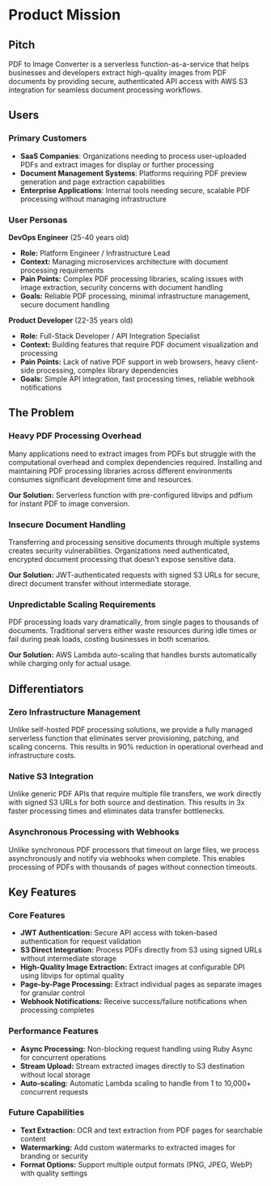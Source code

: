 # Product Mission

## Pitch

PDF to Image Converter is a serverless function-as-a-service that helps businesses and developers extract high-quality images from PDF documents by providing secure, authenticated API access with AWS S3 integration for seamless document processing workflows.

## Users

### Primary Customers

- **SaaS Companies**: Organizations needing to process user-uploaded PDFs and extract images for display or further processing
- **Document Management Systems**: Platforms requiring PDF preview generation and page extraction capabilities
- **Enterprise Applications**: Internal tools needing secure, scalable PDF processing without managing infrastructure

### User Personas

**DevOps Engineer** (25-40 years old)
- **Role:** Platform Engineer / Infrastructure Lead
- **Context:** Managing microservices architecture with document processing requirements
- **Pain Points:** Complex PDF processing libraries, scaling issues with image extraction, security concerns with document handling
- **Goals:** Reliable PDF processing, minimal infrastructure management, secure document handling

**Product Developer** (22-35 years old)
- **Role:** Full-Stack Developer / API Integration Specialist
- **Context:** Building features that require PDF document visualization and processing
- **Pain Points:** Lack of native PDF support in web browsers, heavy client-side processing, complex library dependencies
- **Goals:** Simple API integration, fast processing times, reliable webhook notifications

## The Problem

### Heavy PDF Processing Overhead

Many applications need to extract images from PDFs but struggle with the computational overhead and complex dependencies required. Installing and maintaining PDF processing libraries across different environments consumes significant development time and resources.

**Our Solution:** Serverless function with pre-configured libvips and pdfium for instant PDF to image conversion.

### Insecure Document Handling

Transferring and processing sensitive documents through multiple systems creates security vulnerabilities. Organizations need authenticated, encrypted document processing that doesn't expose sensitive data.

**Our Solution:** JWT-authenticated requests with signed S3 URLs for secure, direct document transfer without intermediate storage.

### Unpredictable Scaling Requirements

PDF processing loads vary dramatically, from single pages to thousands of documents. Traditional servers either waste resources during idle times or fail during peak loads, costing businesses in both scenarios.

**Our Solution:** AWS Lambda auto-scaling that handles bursts automatically while charging only for actual usage.

## Differentiators

### Zero Infrastructure Management

Unlike self-hosted PDF processing solutions, we provide a fully managed serverless function that eliminates server provisioning, patching, and scaling concerns. This results in 90% reduction in operational overhead and infrastructure costs.

### Native S3 Integration

Unlike generic PDF APIs that require multiple file transfers, we work directly with signed S3 URLs for both source and destination. This results in 3x faster processing times and eliminates data transfer bottlenecks.

### Asynchronous Processing with Webhooks

Unlike synchronous PDF processors that timeout on large files, we process asynchronously and notify via webhooks when complete. This enables processing of PDFs with thousands of pages without connection timeouts.

## Key Features

### Core Features

- **JWT Authentication:** Secure API access with token-based authentication for request validation
- **S3 Direct Integration:** Process PDFs directly from S3 using signed URLs without intermediate storage
- **High-Quality Image Extraction:** Extract images at configurable DPI using libvips for optimal quality
- **Page-by-Page Processing:** Extract individual pages as separate images for granular control
- **Webhook Notifications:** Receive success/failure notifications when processing completes

### Performance Features

- **Async Processing:** Non-blocking request handling using Ruby Async for concurrent operations
- **Stream Upload:** Stream extracted images directly to S3 destination without local storage
- **Auto-scaling:** Automatic Lambda scaling to handle from 1 to 10,000+ concurrent requests

### Future Capabilities

- **Text Extraction:** OCR and text extraction from PDF pages for searchable content
- **Watermarking:** Add custom watermarks to extracted images for branding or security
- **Format Options:** Support multiple output formats (PNG, JPEG, WebP) with quality settings